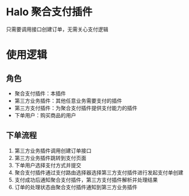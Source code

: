 # Halo 聚合支付插件

只需要调用接口创建订单，无需关心支付逻辑



# 使用逻辑

## 角色

- 聚合支付插件：本插件
- 第三方业务插件：其他任意业务需要支付的插件
- 第三方支付插件：为聚合支付插件提供支付能力的插件
- 下单用户：购买商品的用户

## 下单流程

1. 第三方业务插件调用创建订单接口
2. 第三方业务插件跳转到支付页面
3. 下单用户选择支付方式并提交
4. 聚合支付插件通过支付路由选择器选择第三方支付插件进行发起支付单创建
5. 支付成功后通知聚合支付插件，第三方支付插件解析并处理结果
6. 订单的处理状态由聚合支付插件通知到第三方业务插件
